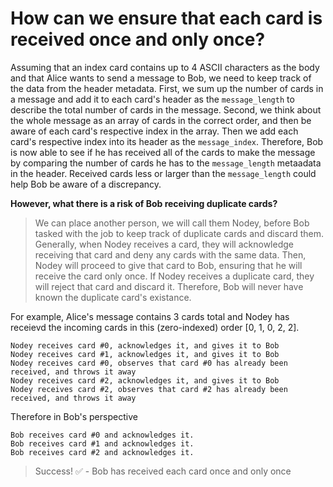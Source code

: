 # How can we ensure that each card is received once and only once?

Assuming that an index card contains up to 4 ASCII characters as the body and that Alice wants to send a message to Bob, we need to keep track of the data from the header metadata. First, we sum up the number of cards in a message and add it to each card's header as the `message_length` to describe the total number of cards in the message. Second, we think about the whole message as an array of cards in the correct order, and then be aware of each card's respective index in the array. Then we add each card's respective index into its header as the `message_index`. Therefore, Bob is now able to see if he has received all of the cards to make the message by comparing the number of cards he has to the `message_length` metaadata in the header. Received cards less or larger than the `message_length` could help Bob be aware of a discrepancy. 

**However, what there is a risk of Bob receiving duplicate cards?**

> We can place another person, we will call them Nodey, before Bob tasked with the job to keep track of duplicate cards and discard them. Generally, when Nodey receives a card, they will acknowledge receiving that card and deny any cards with the same data. Then, Nodey will proceed to give that card to Bob, ensuring that he will receive the card only once. If Nodey receives a duplicate card, they will reject that card and discard it. Therefore, Bob will never have known the duplicate card's existance. 

For example, Alice's message contains 3 cards total and Nodey has receievd the incoming cards in this (zero-indexed) order [0, 1, 0, 2, 2]. 

    Nodey receives card #0, acknowledges it, and gives it to Bob
    Nodey receives card #1, acknowledges it, and gives it to Bob
    Nodey receives card #0, observes that card #0 has already been received, and throws it away
    Nodey receives card #2, acknowledges it, and gives it to Bob
    Nodey receives card #2, observes that card #2 has already been received, and throws it away

Therefore in Bob's perspective

    Bob receives card #0 and acknowledges it.
    Bob receives card #1 and acknowledges it.
    Bob receives card #2 and acknowledges it.

> Success! :white_check_mark: - Bob has received each card once and only once
